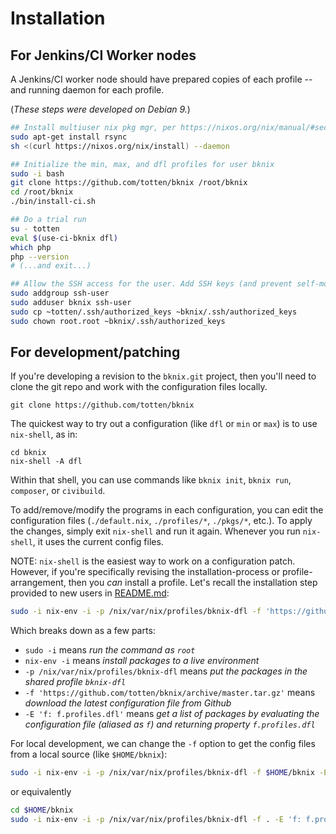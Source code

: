 # Installation

## For Jenkins/CI Worker nodes

A Jenkins/CI worker node should have prepared copies of each profile -- and
running daemon for each profile.

(*These steps were developed on Debian 9.*)

```bash
## Install multiuser nix pkg mgr, per https://nixos.org/nix/manual/#sect-multi-user-installation
sudo apt-get install rsync
sh <(curl https://nixos.org/nix/install) --daemon

## Initialize the min, max, and dfl profiles for user bknix
sudo -i bash
git clone https://github.com/totten/bknix /root/bknix
cd /root/bknix
./bin/install-ci.sh

## Do a trial run
su - totten
eval $(use-ci-bknix dfl)
which php
php --version
# (...and exit...)

## Allow the SSH access for the user. Add SSH keys (and prevent self-modification).
sudo addgroup ssh-user
sudo adduser bknix ssh-user
sudo cp ~totten/.ssh/authorized_keys ~bknix/.ssh/authorized_keys
sudo chown root.root ~bknix/.ssh/authorized_keys
```

## For development/patching

If you're developing a revision to the `bknix.git` project, then you'll need to clone the git repo and work with the
configuration files locally.

```
git clone https://github.com/totten/bknix
```

The quickest way to try out a configuration (like `dfl` or `min` or `max`) is to use `nix-shell`, as in:

```
cd bknix
nix-shell -A dfl
```

Within that shell, you can use commands like `bknix init`, `bknix run`, `composer`, or `civibuild`.

To add/remove/modify the programs in each configuration, you can edit the configuration files (`./default.nix`,
`./profiles/*`, `./pkgs/*`, etc.).  To apply the changes, simply exit `nix-shell` and run it again.  Whenever you run
`nix-shell`, it uses the current config files.

NOTE: `nix-shell` is the easiest way to work on a configuration patch.  However, if you're specifically revising the
installation-process or profile-arrangement, then you *can* install a profile.  Let's recall the installation step
provided to new users in [README.md](../README.md):

```bash
sudo -i nix-env -i -p /nix/var/nix/profiles/bknix-dfl -f 'https://github.com/totten/bknix/archive/master.tar.gz' -E 'f: f.profiles.dfl'
```

Which breaks down as a few parts:

* `sudo -i` means *run the command as `root`*
* `nix-env -i` means *install packages to a live environment*
* `-p /nix/var/nix/profiles/bknix-dfl` means *put the packages in the shared profile `bknix-dfl`*
* `-f 'https://github.com/totten/bknix/archive/master.tar.gz'` means *download the latest configuration file from Github*
* `-E 'f: f.profiles.dfl'` means *get a list of packages by evaluating the configuration file (aliased as `f`) and returning property `f.profiles.dfl`*

For local development, we can change the `-f` option to get the config files from a local source (like `$HOME/bknix`):

```bash
sudo -i nix-env -i -p /nix/var/nix/profiles/bknix-dfl -f $HOME/bknix -E 'f: f.profiles.dfl'
```

or equivalently

```bash
cd $HOME/bknix
sudo -i nix-env -i -p /nix/var/nix/profiles/bknix-dfl -f . -E 'f: f.profiles.dfl'
```
